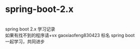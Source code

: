 # spring-boot-2.x
<br/>spring boot 2.x 学习记录
<br/>如果有找不到的程序请+vx gaoxiaofeng830423 标名 spring boot</br>
一起学习，共同进步
